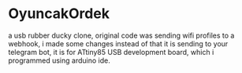 # OyuncakOrdek
a usb rubber ducky clone, original code was sending wifi profiles to a webhook, i made some changes instead of that it is sending to your telegram bot, it is for ATtiny85 USB development board, which i programmed using arduino ide.
